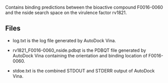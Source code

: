Contains binding predictions between the bioactive compound F0016-0060 and the nside search space on the virulence factor rv1821.

## Files

- log.txt is the log file generated by AutoDock Vina.

- rv1821_F0016-0060_nside.pdbqt is the PDBQT file generated by AutoDock Vina containing the orientation and binding location of F0016-0060.

- stdoe.txt is the combined STDOUT and STDERR output of AutoDock Vina.

